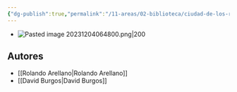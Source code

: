 ```yaml
---
{"dg-publish":true,"permalink":"/11-areas/02-biblioteca/ciudad-de-los-reyes-de-los-chavez-de-los-quispe/","noteIcon":""}
---
```


- ![Pasted image 20231204064800.png|200](/img/user/02%20Image/Pasted%20image%2020231204064800.png)
## Autores
- [[Rolando Arellano\|Rolando Arellano]]
- [[David Burgos\|David Burgos]]